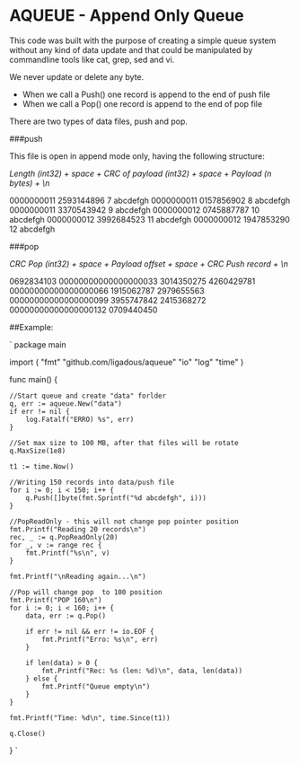 # AQUEUE - Append Only Queue

This code was built with the purpose of creating a simple queue system without any kind of data update and that could be manipulated by commandline tools like cat, grep, sed and vi.

We never update or delete any byte.

* When we call a Push() one record is append to the end of push file
* When we call a Pop() one record is append to the end of pop file

There are two types of data files, push and pop.

###push

This file is open in append mode only, having the following structure:

*Length (int32) + space + CRC of payload (int32) + space + Payload (n bytes) + \n*

0000000011 2593144896 7 abcdefgh
0000000011 0157856902 8 abcdefgh
0000000011 3370543942 9 abcdefgh
0000000012 0745887787 10 abcdefgh
0000000012 3992684523 11 abcdefgh
0000000012 1947853290 12 abcdefgh

###pop

*CRC Pop (int32) + space + Payload offset + space + CRC Push record + \n*

0692834103 00000000000000000033 3014350275
4260429781 00000000000000000066 1915062787
2979655563 00000000000000000099 3955747842
2415368272 00000000000000000132 0709440450


##Example:

`
package main

import (
	"fmt"
	"github.com/ligadous/aqueue"
	"io"
	"log"
	"time"
)

func main() {

	//Start queue and create "data" forlder
	q, err := aqueue.New("data")
	if err != nil {
		log.Fatalf("ERRO) %s", err)
	}

	//Set max size to 100 MB, after that files will be rotate
	q.MaxSize(1e8)

	t1 := time.Now()

	//Writing 150 records into data/push file
	for i := 0; i < 150; i++ {
		q.Push([]byte(fmt.Sprintf("%d abcdefgh", i)))
	}

	//PopReadOnly - this will not change pop pointer position
	fmt.Printf("Reading 20 records\n")
	rec, _ := q.PopReadOnly(20)
	for _, v := range rec {
		fmt.Printf("%s\n", v)
	}

	fmt.Printf("\nReading again...\n")

	//Pop will change pop  to 100 position
	fmt.Printf("POP 160\n")
	for i := 0; i < 160; i++ {
		data, err := q.Pop()

		if err != nil && err != io.EOF {
			fmt.Printf("Erro: %s\n", err)
		}

		if len(data) > 0 {
			fmt.Printf("Rec: %s (len: %d)\n", data, len(data))
		} else {
			fmt.Printf("Queue empty\n")
		}
	}

	fmt.Printf("Time: %d\n", time.Since(t1))

	q.Close()
}
`

